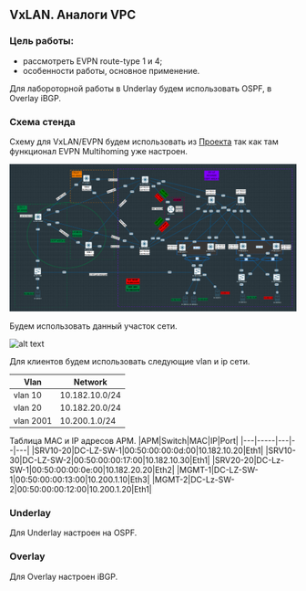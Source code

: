 ## VxLAN. Аналоги VPC

### Цель работы:
 - рассмотреть EVPN route-type 1 и 4;
 - особенности работы, основное применение.

Для лабороторной работы в Underlay будем использовать OSPF, в Overlay iBGP.

### Схема стенда
Схему для VxLAN/EVPN  будем использовать из [Проекта](https://github.com/evsboroda/otus-design-dc/tree/main/Project) так как там функционал EVPN Multihoming уже настроен.

![alt text](DC-1_DC-LZ_Scheme.png)

Будем использовать данный участок сети.

![alt text](Shceme_MH.png)

Для клиентов будем использовать следующие vlan и ip сети.

|Vlan| Network|
|----|----|
|vlan 10|10.182.10.0/24|
|vlan 20|10.182.20.0/24|
|vlan 2001| 10.200.1.0/24

Таблица MAC и IP адресов АРМ.
|АРМ|Switch|MAC|IP|Port|
|---|-----|---|--|---|
|SRV10-20|DC-LZ-SW-1|00:50:00:00:0d:00|10.182.10.20|Eth1|
|SRV10-30|DC-LZ-SW-2|00:50:00:00:17:00|10.182.10.30|Eth1|
|SRV20-20|DC-Lz-SW-1|00:50:00:00:0e:00|10.182.20.20|Eth2|
|MGMT-1|DC-LZ-SW-1|00:50:00:00:13:00|10.200.1.10|Eth3|
|MGMT-2|DC-Lz-SW-2|00:50:00:00:12:00|10.200.1.20|Eth1|

### Underlay
Для Underlay настроен на OSPF.

### Overlay
Для Overlay настроен iBGP.